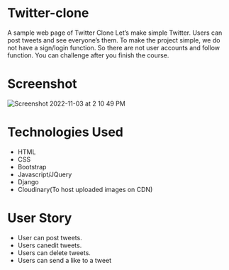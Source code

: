 # Twitter-clone
A sample web page of Twitter Clone Let’s make simple Twitter. Users can post tweets and see everyone’s them. To make the project simple, we do not have a sign/login function. So there are not user accounts and follow function. You can challenge after you finish the course.
# Screenshot
![Screenshot 2022-11-03 at 2 10 49 PM](https://user-images.githubusercontent.com/113327592/199678818-c60ebc75-c2fb-4cd5-b92a-f4ae70266c1d.png)


# Technologies Used
* HTML
* CSS
* Bootstrap
* Javascript/JQuery
* Django
* Cloudinary(To host uploaded images on CDN)
# User Story
* User can post tweets.
* Users canedit tweets.
* Users can delete tweets.
* Users can send a like to a tweet

